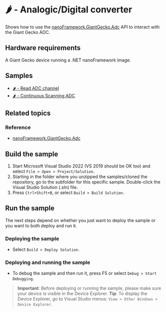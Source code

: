 # 🌶️ - Analogic/Digital converter

Shows how to use the [nanoFramework.GiantGecko.Adc](http://docs.nanoframework.net/api/nanoFramework.GiantGecko.Adc.html) API to interact with the Giant Gecko ADC.

## Hardware requirements

A Giant Gecko device running a .NET nanoFramework image.

## Samples

- [🌶️ -  Read ADC channel](Read.Channel/)
- [🌶️ -  Continuous Scanning ADC](ContinuousSampling/)

## Related topics

### Reference

- [nanoFramework.GiantGecko.Adc](http://docs.nanoframework.net/api/nanoFramework.GiantGecko.Adc.html)

## Build the sample

1. Start Microsoft Visual Studio 2022 (VS 2019 should be OK too) and select `File > Open > Project/Solution`.
1. Starting in the folder where you unzipped the samples/cloned the repository, go to the subfolder for this specific sample. Double-click the Visual Studio Solution (.sln) file.
1. Press `Ctrl+Shift+B`, or select `Build > Build Solution`.

## Run the sample

The next steps depend on whether you just want to deploy the sample or you want to both deploy and run it.

### Deploying the sample

- Select `Build > Deploy Solution`.

### Deploying and running the sample

- To debug the sample and then run it, press F5 or select `Debug > Start Debugging`.

> **Important**: Before deploying or running the sample, please make sure your device is visible in the Device Explorer.
> **Tip**: To display the Device Explorer, go to Visual Studio menus: `View > Other Windows > Device Explorer`.
